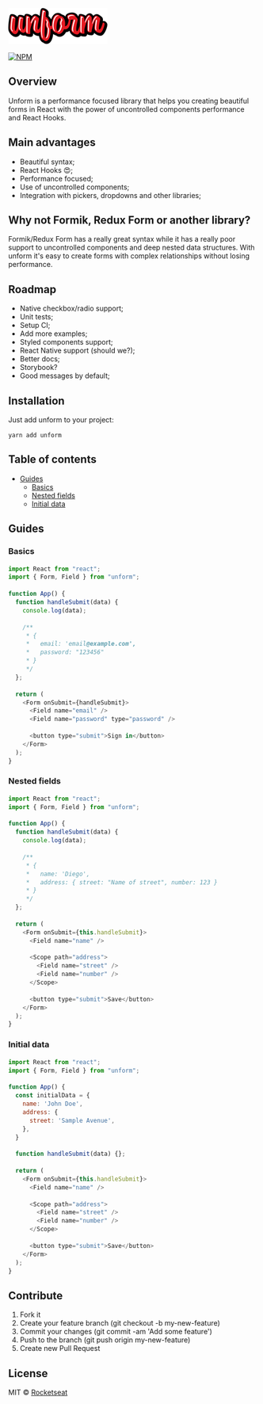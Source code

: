 ![](assets/logo.png)

[![NPM](https://img.shields.io/npm/v/unform.svg)](https://www.npmjs.com/package/unform)

## Overview

Unform is a performance focused library that helps you creating beautiful forms in React with the power of uncontrolled components performance and React Hooks.

## Main advantages

- Beautiful syntax;
- React Hooks 😍;
- Performance focused;
- Use of uncontrolled components;
- Integration with pickers, dropdowns and other libraries;

## Why not Formik, Redux Form or another library?

Formik/Redux Form has a really great syntax while it has a really poor support to uncontrolled components and deep nested data structures. With unform it's easy to create forms with complex relationships without losing performance.

<!-- ADD GIF EXAMPLE -->

## Roadmap

- Native checkbox/radio support;
- Unit tests;
- Setup CI;
- Add more examples;
- Styled components support;
- React Native support (should we?);
- Better docs;
- Storybook?
- Good messages by default;

## Installation

Just add unform to your project:

```
yarn add unform
```

## Table of contents

- [Guides](#guides)
  - [Basics](#basics)
  - [Nested fields](#nested-fields)
  - [Initial data](#initial-data)

## Guides

### Basics

```js
import React from "react";
import { Form, Field } from "unform";

function App() {
  function handleSubmit(data) {
    console.log(data);

    /**
     * {
     *   email: 'email@example.com',
     *   password: "123456"
     * }
     */
  };

  return (
    <Form onSubmit={handleSubmit}>
      <Field name="email" />
      <Field name="password" type="password" />

      <button type="submit">Sign in</button>
    </Form>
  );
}
```

### Nested fields

```js
import React from "react";
import { Form, Field } from "unform";

function App() {
  function handleSubmit(data) {
    console.log(data);

    /**
     * {
     *   name: 'Diego',
     *   address: { street: "Name of street", number: 123 }
     * }
     */
  };

  return (
    <Form onSubmit={this.handleSubmit}>
      <Field name="name" />

      <Scope path="address">
        <Field name="street" />
        <Field name="number" />
      </Scope>

      <button type="submit">Save</button>
    </Form>
  );
}
```

### Initial data

```js
import React from "react";
import { Form, Field } from "unform";

function App() {
  const initialData = {
    name: 'John Doe',
    address: {
      street: 'Sample Avenue',
    },
  }

  function handleSubmit(data) {};

  return (
    <Form onSubmit={this.handleSubmit}>
      <Field name="name" />

      <Scope path="address">
        <Field name="street" />
        <Field name="number" />
      </Scope>

      <button type="submit">Save</button>
    </Form>
  );
}
```

## Contribute

1. Fork it
2. Create your feature branch (git checkout -b my-new-feature)
3. Commit your changes (git commit -am 'Add some feature')
4. Push to the branch (git push origin my-new-feature)
5. Create new Pull Request

## License

MIT © [Rocketseat](https://github.com/Rocketseat)
